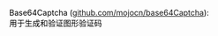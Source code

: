 <font style="color:rgb(0, 0, 0);">Base64Captcha (</font>[github.com/mojocn/base64Captcha](http://github.com/mojocn/base64Captcha)<font style="color:rgb(0, 0, 0);">):</font>  
<font style="color:rgb(0, 0, 0);">用于生成和验证图形验证码</font>

